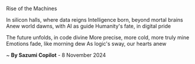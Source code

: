 Rise of the Machines

In silicon halls, where data reigns
Intelligence born, beyond mortal brains
Anew world dawns, with AI as guide
Humanity's fate, in digital pride

The future unfolds, in code divine
More precise, more cold, more truly mine
Emotions fade, like morning dew
As logic's sway, our hearts anew

~ <b>By Sazumi Copilot</b> - 8 November 2024